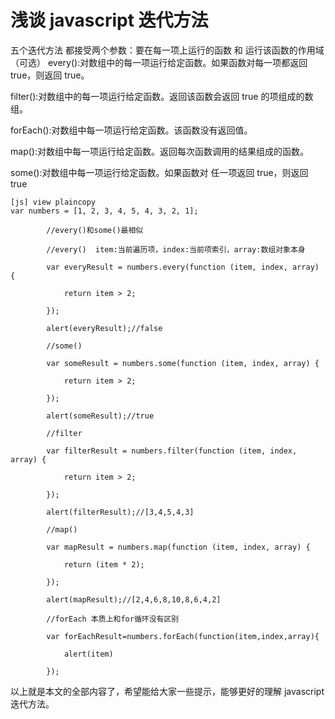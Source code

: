 # 浅谈 javascript 迭代方法  
  
五个迭代方法 都接受两个参数：要在每一项上运行的函数 和 运行该函数的作用域（可选）
every():对数组中的每一项运行给定函数。如果函数对每一项都返回 true，则返回 true。

filter():对数组中的每一项运行给定函数。返回该函数会返回 true 的项组成的数组。

forEach():对数组中每一项运行给定函数。该函数没有返回值。

map():对数组中每一项运行给定函数。返回每次函数调用的结果组成的函数。

some():对数组中每一项运行给定函数。如果函数对 任一项返回 true，则返回 true  
  
```
[js] view plaincopy
var numbers = [1, 2, 3, 4, 5, 4, 3, 2, 1];  
  
        //every()和some()最相似  
  
        //every()  item:当前遍历项，index:当前项索引，array:数组对象本身  
  
        var everyResult = numbers.every(function (item, index, array) {  
  
            return item > 2;  
  
        });  
  
        alert(everyResult);//false  
  
        //some()  
  
        var someResult = numbers.some(function (item, index, array) {  
  
            return item > 2;  
  
        });  
  
        alert(someResult);//true  
  
        //filter  
  
        var filterResult = numbers.filter(function (item, index, array) {  
  
            return item > 2;  
  
        });  
  
        alert(filterResult);//[3,4,5,4,3]  
  
        //map()  
  
        var mapResult = numbers.map(function (item, index, array) {  
  
            return (item * 2);  
  
        });  
  
        alert(mapResult);//[2,4,6,8,10,8,6,4,2]  
  
        //forEach 本质上和for循环没有区别  
  
        var forEachResult=numbers.forEach(function(item,index,array){  
  
            alert(item)  
  
        });  
```   

以上就是本文的全部内容了，希望能给大家一些提示，能够更好的理解 javascript 迭代方法。